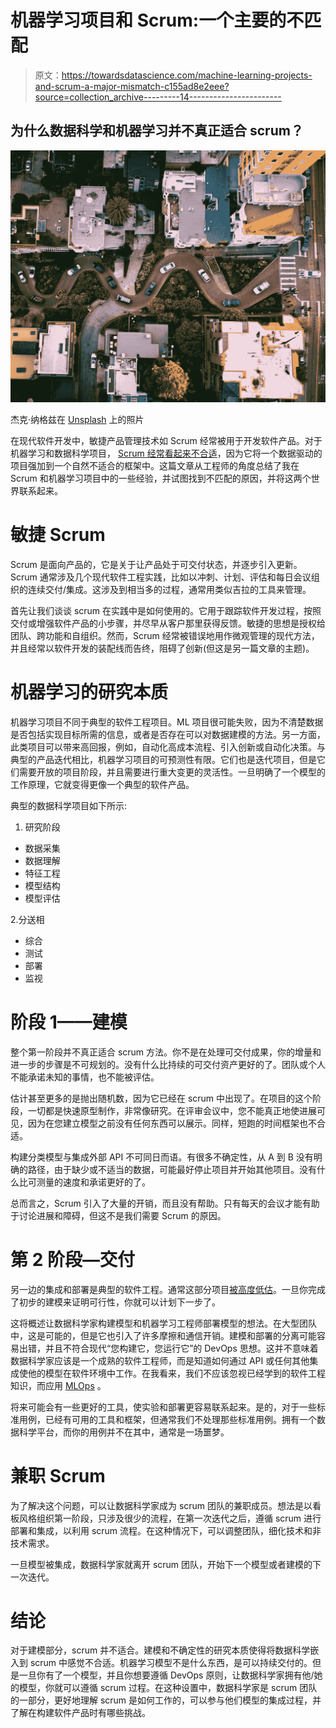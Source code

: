# 机器学习项目和 Scrum:一个主要的不匹配

> 原文：<https://towardsdatascience.com/machine-learning-projects-and-scrum-a-major-mismatch-c155ad8e2eee?source=collection_archive---------14----------------------->

## 为什么数据科学和机器学习并不真正适合 scrum？

![](img/f5aac415ecaf03ac7a5f3b7a45fddc4b.png)

杰克·纳格兹在 [Unsplash](https://unsplash.com/s/photos/lombard-street?utm_source=unsplash&utm_medium=referral&utm_content=creditCopyText) 上的照片

在现代软件开发中，敏捷产品管理技术如 Scrum 经常被用于开发软件产品。对于机器学习和数据科学项目， [Scrum 经常看起来不合适](/why-scrum-is-awful-for-data-science-db3e5c1bb3b4)，因为它将一个数据驱动的项目强加到一个自然不适合的框架中。这篇文章从工程师的角度总结了我在 Scrum 和机器学习项目中的一些经验，并试图找到不匹配的原因，并将这两个世界联系起来。

# 敏捷 Scrum

Scrum 是面向产品的，它是关于让产品处于可交付状态，并逐步引入更新。Scrum 通常涉及几个现代软件工程实践，比如以冲刺、计划、评估和每日会议组织的连续交付/集成。这涉及到相当多的过程，通常用类似吉拉的工具来管理。

首先让我们谈谈 scrum 在实践中是如何使用的。它用于跟踪软件开发过程，按照交付或增强软件产品的小步骤，并尽早从客户那里获得反馈。敏捷的思想是授权给团队、跨功能和自组织。然而，Scrum 经常被错误地用作微观管理的现代方法，并且经常以软件开发的装配线而告终，阻碍了创新(但这是另一篇文章的主题)。

# 机器学习的研究本质

机器学习项目不同于典型的软件工程项目。ML 项目很可能失败，因为不清楚数据是否包括实现目标所需的信息，或者是否存在可以对数据建模的方法。另一方面，此类项目可以带来高回报，例如，自动化高成本流程、引入创新或自动化决策。与典型的产品迭代相比，机器学习项目的可预测性有限。它们也是迭代项目，但是它们需要开放的项目阶段，并且需要进行重大变更的灵活性。一旦明确了一个模型的工作原理，它就变得更像一个典型的软件产品。

典型的数据科学项目如下所示:

1.  研究阶段

*   数据采集
*   数据理解
*   特征工程
*   模型结构
*   模型评估

2.分送相

*   综合
*   测试
*   部署
*   监视

# 阶段 1——建模

整个第一阶段并不真正适合 scrum 方法。你不是在处理可交付成果，你的增量和进一步的步骤是不可规划的。没有什么比持续的可交付资产更好的了。团队或个人不能承诺未知的事情，也不能被评估。

估计甚至更多的是抛出随机数，因为它已经在 scrum 中出现了。在项目的这个阶段，一切都是快速原型制作，非常像研究。在评审会议中，您不能真正地使进展可见，因为在您建立模型之前没有任何东西可以展示。同样，短跑的时间框架也不合适。

构建分类模型与集成外部 API 不可同日而语。有很多不确定性，从 A 到 B 没有明确的路径，由于缺少或不适当的数据，可能最好停止项目并开始其他项目。没有什么比可测量的速度和承诺更好的了。

总而言之，Scrum 引入了大量的开销，而且没有帮助。只有每天的会议才能有助于讨论进展和障碍，但这不是我们需要 Scrum 的原因。

# 第 2 阶段—交付

另一边的集成和部署是典型的软件工程。通常这部分项目[被高度低估](/4-blockers-and-4-unlockers-for-successful-machine-learning-projects-86d409b7eb03)。一旦你完成了初步的建模来证明可行性，你就可以计划下一步了。

这将概述让数据科学家构建模型和机器学习工程师部署模型的想法。在大型团队中，这是可能的，但是它也引入了许多摩擦和通信开销。建模和部署的分离可能容易出错，并且不符合现代“您构建它，您运行它”的 DevOps 思想。这并不意味着数据科学家应该是一个成熟的软件工程师，而是知道如何通过 API 或任何其他集成使他的模型在软件环境中工作。在我看来，我们不应该忽视已经学到的软件工程知识，而应用 [MLOps](/mlops-practices-for-data-scientists-dbb01be45dd8) 。

将来可能会有一些更好的工具，使实验和部署更容易联系起来。是的，对于一些标准用例，已经有可用的工具和框架，但通常我们不处理那些标准用例。拥有一个数据科学平台，而你的用例并不在其中，通常是一场噩梦。

# 兼职 Scrum

为了解决这个问题，可以让数据科学家成为 scrum 团队的兼职成员。想法是以看板风格组织第一阶段，只涉及很少的流程，在第一次迭代之后，遵循 scrum 进行部署和集成，以利用 scrum 流程。在这种情况下，可以调整团队，细化技术和非技术需求。

一旦模型被集成，数据科学家就离开 scrum 团队，开始下一个模型或者建模的下一次迭代。

# 结论

对于建模部分，scrum 并不适合。建模和不确定性的研究本质使得将数据科学嵌入到 scrum 中感觉不合适。机器学习模型不是什么东西，是可以持续交付的。但是一旦你有了一个模型，并且你想要遵循 DevOps 原则，让数据科学家拥有他/她的模型，你就可以遵循 scrum 过程。在这种设置中，数据科学家是 scrum 团队的一部分，更好地理解 scrum 是如何工作的，可以参与他们模型的集成过程，并了解在构建软件产品时有哪些挑战。